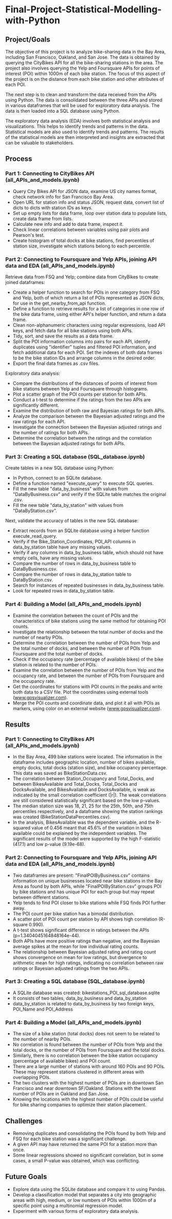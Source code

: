 # Final-Project-Statistical-Modelling-with-Python

## Project/Goals
The objective of this project is to analyze bike-sharing data in the Bay Area, including San Francisco, Oakland, and San Jose. The data is obtained by querying the CityBikes API for all the bike-sharing stations in the area. The project also involves querying the Yelp and Foursquare APIs for points of interest (POI) within 1000m of each bike station. The focus of this aspect of the project is on the distance from each bike station and other attributes of each POI.

The next step is to clean and transform the data received from the APIs using Python. The data is consolidated between the three APIs and stored in various dataframes that will be used for exploratory data analysis. The data is then loaded into a SQL database using Python.

The exploratory data analysis (EDA) involves both statistical analysis and visualizations. This helps to identify trends and patterns in the data. Statistical models are also used to identify trends and patterns. The results of the statistical models are then interpreted and insights are extracted that can be valuable to stakeholders. 


## Process
### Part 1: Connecting to CityBikes API (all_APIs_and_models.ipynb)
- Query City Bikes API for JSON data, examine US city names format, check network info for San Francisco Bay Area.
- Open URL for station info and status JSON, request data, convert list of dicts to dicts with station IDs as keys. 
- Set up empty lists for data frame, loop over station data to populate lists, create data frame from lists. 
- Calculate new info and add to data frame, inspect it. 
- Check linear correlations between variables using pair plots and Pearson's test. 
- Create histogram of total docks at bike stations, find percentiles of station size, investigate which stations belong to each percentile.

### Part 2: Connecting to Foursquare and Yelp APIs, joining API data and EDA (all_APIs_and_models.ipynb)
Retrieve data from FSQ and Yelp; combine data from CityBikes to create joined dataframes:
- Create a helper function to search for POIs in one category from FSQ and Yelp, both of which return a list of POIs represented as JSON dicts, for use in the get_nearby_from_api function. 
- Define a function to retrieve results for a list of categories in one row of the bike data frame, using either API's helper function, and return a data frame. 
- Clean non-alphanumeric characters using regular expressions, load API keys, and fetch data for all bike stations using both APIs. 
- Tidy, sort, and save the results as a data frame. 
- Split the POI information columns into pairs for each API, identify duplicates using "identifier" tuples and filtered POI information, and fetch additional data for each POI. Set the indexes of both data frames to be the bike station IDs and arrange columns in the desired order. 
- Export the final data frames as .csv files.

Exploratory data analysis:
- Compare the distributions of the distances of points of interest from bike stations between Yelp and Foursquare through histograms.
- Plot a scatter graph of the POI counts per station for both APIs.
- Conduct a t-test to determine if the ratings from the two APIs are significantly different.
- Examine the distribution of both raw and Bayesian ratings for both APIs.
- Analyze the comparison between the Bayesian adjusted ratings and the raw ratings for each API.
- Investigate the connection between the Bayesian adjusted ratings and the number of ratings for both APIs.
- Determine the correlation between the ratings and the correlation between the Bayesian adjusted ratings for both APIs.

### Part 3: Creating a SQL database (SQL_database.ipynb)
Create tables in a new SQL database using Python:
- In Python, connect to an SQLite database.
- Define a function named "execute_query" to execute SQL queries. 
- Fill the new table "data_by_business" with values from "DataByBusiness.csv" and verify if the SQLite table matches the original .csv. 
- Fill the new table "data_by_station" with values from "DataByStation.csv".

Next, validate the accuracy of tables in the new SQL database:
- Extract records from an SQLite database using a helper function execute_read_query.
- Verify if the Bike_Station_Coordinates, POI_API columns in data_by_station table have any missing values.
- Verify if any columns in data_by_business table, which should not have empty cells, have any missing values.
- Compare the number of rows in data_by_business table to DataByBusiness.csv.
- Compare the number of rows in data_by_station table to DataByStation.csv.
- Search for instances of repeated businesses in data_by_business table.
- Look for repeated rows in data_by_station table.

### Part 4: Building a Model (all_APIs_and_models.ipynb)
- Examine the correlation between the count of POIs and the characteristics of bike stations using the same method for obtaining POI counts.
- Investigate the relationship between the total number of docks and the number of nearby POIs.
- Determine the correlation between the number of POIs from Yelp and the total number of docks, and between the number of POIs from Foursquare and the total number of docks.
- Check if the occupancy rate (percentage of available bikes) of the bike station is related to the number of POIs.
- Examine the correlation between the number of POIs from Yelp and the occupancy rate, and between the number of POIs from Foursquare and the occupancy rate.
- Get the coordinates for stations with POI counts in the peaks and write both data to a CSV file. Plot the coordinates using external tools (www.gpsvisualizer.com).
- Merge the POI counts and coordinate data, and plot it all with POIs as markers, using color on an external website (www.gpsvisualizer.com).

## Results
### Part 1: Connecting to CityBikes API (all_APIs_and_models.ipynb)
- In the Bay Area, 499 bike stations were located. The information in the dataframe includes geographic location, number of bikes available, empty docks, total docks (station size), and bike occupancy percentage. This data was saved as BikeStationData.csv. 
- The correlation between Station_Occupancy and Total_Docks, and between BikesAvailable and Total_Docks, Total_Docks and DocksAvailable, and BikesAvailable and DocksAvailable, is weak as indicated by the small correlation coefficient (|r|). The weak correlations are still considered statistically significant based on the low p-values. 
- The median station size was 18, 21, 25 for the 25th, 50th, and 75th percentiles respectively, and a dataframe showing the station rankings was created (BikeStationDataPercentiles.csv). 
- In the analysis, BikesAvailable was the dependent variable, and the R-squared value of 0.456 meant that 45.6% of the variation in bikes available could be explained by the independent variables. The significant results of the model were supported by the high F-statistic (417.1) and low p-value (9.19e-68).

### Part 2: Connecting to Foursquare and Yelp APIs, joining API data and EDA (all_APIs_and_models.ipynb)
- Two dataframes are present: "FinalPOIByBusiness.csv" contains information on unique businesses located near bike stations in the Bay Area as found by both APIs, while "FinalPOIByStation.csv" groups POI by bike stations and has unique POI for each group but may repeat between different stations. 
- Yelp tends to find POI closer to bike stations while FSQ finds POI further away. 
- The POI count per bike station has a bimodal distribution. 
- A scatter plot of POI count per station by API shows high correlation (R-square 0.990). 
- A t-test shows significant difference in ratings between the APIs (p=1.3404045164848164e-44). 
- Both APIs have more positive ratings than negative, and the Bayesian average spikes at the mean for low individual rating counts. 
- The relationship between Bayesian adjusted rating and rating count shows convergence on mean for low ratings, but divergence to arithmetic mean for high ratings, indicating no correlation between raw ratings or Bayesian adjusted ratings from the two APIs.

### Part 3: Creating a SQL database (SQL_database.ipynb)
- A SQLite database was created: bikestations_POI_sql_database.sqlite
- It consists of two tables, data_by_business and data_by_station
- data_by_station is related to data_by_business by two foreign keys, POI_Name and POI_Address

### Part 4: Building a Model (all_APIs_and_models.ipynb)
- The size of a bike station (total docks) does not seem to be related to the number of nearby POIs. 
- No correlation is found between the number of POIs from Yelp and the total docks, or the number of POIs from Foursquare and the total docks. 
- Similarly, there is no correlation between the bike station occupancy (percentage of available bikes) and POI count. 
- There are a large number of stations with around 160 POIs and 90 POIs. These may represent stations clustered in different areas with overlapping POIs. 
- The two clusters with the highest number of POIs are in downtown San Francisco and near downtown SF/Oakland. Stations with the lowest number of POIs are in Oakland and San Jose. 
- Knowing the locations with the highest number of POIs could be useful for bike sharing companies to optimize their station placement.

## Challenges 
- Removing duplicates and consolidating the POIs found by both Yelp and FSQ for each bike station was a significant challenge. 
- A given API may have returned the same POI for a station more than once. 
- Some linear regressions showed no significant correlation, but in some cases, a small P-value was obtained, which was conflicting.

## Future Goals
- Explore data using the SQLite database and compare it to using Pandas. 
- Develop a classification model that separates a city into geographic areas with high, medium, or low numbers of POIs within 1000m of a specific point using a multinomial regression model. 
- Experiment with various forms of exploratory data analysis.


